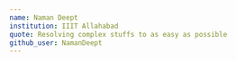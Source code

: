 ```yaml
---
name: Naman Deept
institution: IIIT Allahabad
quote: Resolving complex stuffs to as easy as possible
github_user: NamanDeept
---
```

